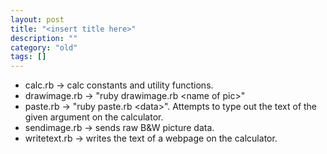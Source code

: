 ```yaml
---
layout: post
title: "<insert title here>"
description: ""
category: "old"
tags: []
---
```


* calc.rb -> calc constants and utility functions.
* drawimage.rb -> "ruby drawimage.rb &lt;name of pic&gt;"
* paste.rb -> "ruby paste.rb &lt;data&gt;". Attempts to type out the text of the given argument on the calculator.
* sendimage.rb -> sends raw B&W picture data.
* writetext.rb -> writes the text of a webpage on the calculator.
